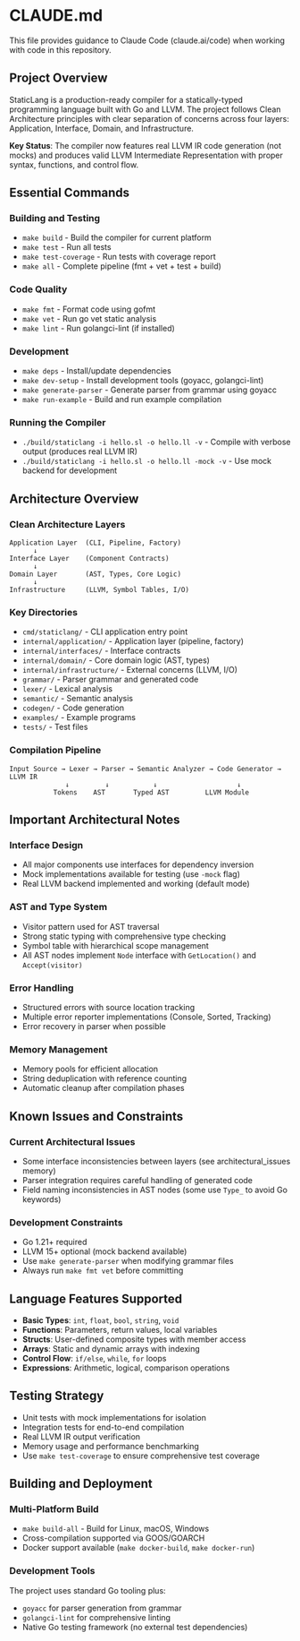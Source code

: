 # CLAUDE.md

This file provides guidance to Claude Code (claude.ai/code) when working with code in this repository.

## Project Overview

StaticLang is a production-ready compiler for a statically-typed programming language built with Go and LLVM. The project follows Clean Architecture principles with clear separation of concerns across four layers: Application, Interface, Domain, and Infrastructure.

**Key Status**: The compiler now features real LLVM IR code generation (not mocks) and produces valid LLVM Intermediate Representation with proper syntax, functions, and control flow.

## Essential Commands

### Building and Testing
- `make build` - Build the compiler for current platform
- `make test` - Run all tests
- `make test-coverage` - Run tests with coverage report
- `make all` - Complete pipeline (fmt + vet + test + build)

### Code Quality
- `make fmt` - Format code using gofmt
- `make vet` - Run go vet static analysis  
- `make lint` - Run golangci-lint (if installed)

### Development
- `make deps` - Install/update dependencies
- `make dev-setup` - Install development tools (goyacc, golangci-lint)
- `make generate-parser` - Generate parser from grammar using goyacc
- `make run-example` - Build and run example compilation

### Running the Compiler
- `./build/staticlang -i hello.sl -o hello.ll -v` - Compile with verbose output (produces real LLVM IR)
- `./build/staticlang -i hello.sl -o hello.ll -mock -v` - Use mock backend for development

## Architecture Overview

### Clean Architecture Layers
```
Application Layer  (CLI, Pipeline, Factory)
      ↓
Interface Layer    (Component Contracts)  
      ↓
Domain Layer       (AST, Types, Core Logic)
      ↓
Infrastructure     (LLVM, Symbol Tables, I/O)
```

### Key Directories
- `cmd/staticlang/` - CLI application entry point
- `internal/application/` - Application layer (pipeline, factory)
- `internal/interfaces/` - Interface contracts  
- `internal/domain/` - Core domain logic (AST, types)
- `internal/infrastructure/` - External concerns (LLVM, I/O)
- `grammar/` - Parser grammar and generated code
- `lexer/` - Lexical analysis
- `semantic/` - Semantic analysis
- `codegen/` - Code generation
- `examples/` - Example programs
- `tests/` - Test files

### Compilation Pipeline
```
Input Source → Lexer → Parser → Semantic Analyzer → Code Generator → LLVM IR
              ↓         ↓           ↓                    ↓
           Tokens    AST       Typed AST         LLVM Module
```

## Important Architectural Notes

### Interface Design
- All major components use interfaces for dependency inversion
- Mock implementations available for testing (use `-mock` flag)
- Real LLVM backend implemented and working (default mode)

### AST and Type System
- Visitor pattern used for AST traversal
- Strong static typing with comprehensive type checking
- Symbol table with hierarchical scope management
- All AST nodes implement `Node` interface with `GetLocation()` and `Accept(visitor)`

### Error Handling
- Structured errors with source location tracking
- Multiple error reporter implementations (Console, Sorted, Tracking)
- Error recovery in parser when possible

### Memory Management
- Memory pools for efficient allocation
- String deduplication with reference counting
- Automatic cleanup after compilation phases

## Known Issues and Constraints

### Current Architectural Issues
- Some interface inconsistencies between layers (see architectural_issues memory)
- Parser integration requires careful handling of generated code
- Field naming inconsistencies in AST nodes (some use `Type_` to avoid Go keywords)

### Development Constraints
- Go 1.21+ required
- LLVM 15+ optional (mock backend available)
- Use `make generate-parser` when modifying grammar files
- Always run `make fmt vet` before committing

## Language Features Supported

- **Basic Types**: `int`, `float`, `bool`, `string`, `void`
- **Functions**: Parameters, return values, local variables
- **Structs**: User-defined composite types with member access
- **Arrays**: Static and dynamic arrays with indexing
- **Control Flow**: `if/else`, `while`, `for` loops
- **Expressions**: Arithmetic, logical, comparison operations

## Testing Strategy

- Unit tests with mock implementations for isolation
- Integration tests for end-to-end compilation
- Real LLVM IR output verification
- Memory usage and performance benchmarking
- Use `make test-coverage` to ensure comprehensive test coverage

## Building and Deployment

### Multi-Platform Build
- `make build-all` - Build for Linux, macOS, Windows
- Cross-compilation supported via GOOS/GOARCH
- Docker support available (`make docker-build`, `make docker-run`)

### Development Tools
The project uses standard Go tooling plus:
- `goyacc` for parser generation from grammar
- `golangci-lint` for comprehensive linting  
- Native Go testing framework (no external test dependencies)